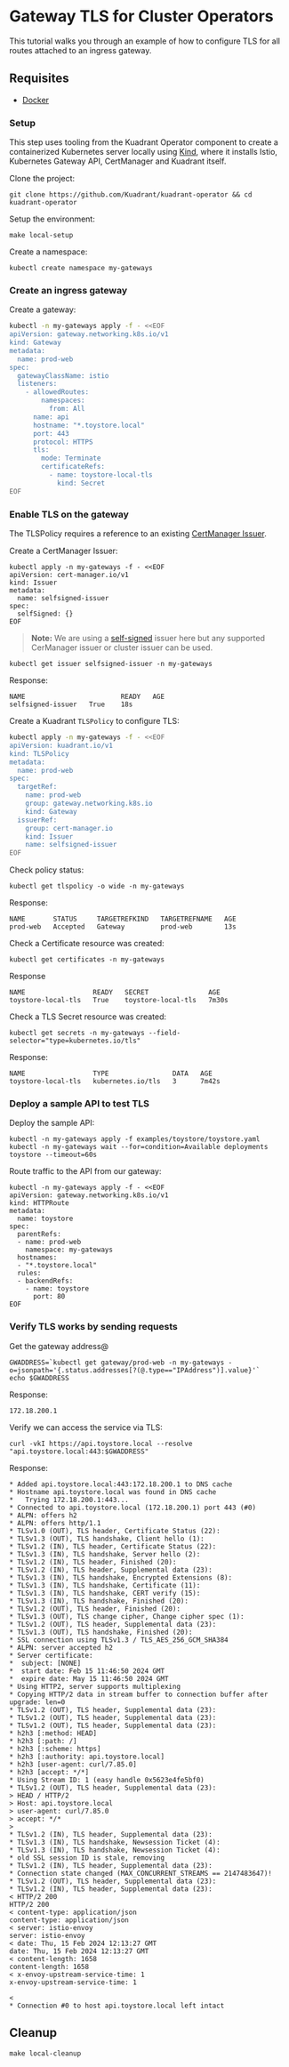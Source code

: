 # Gateway TLS for Cluster Operators

This tutorial walks you through an example of how to configure TLS for all routes attached to an ingress gateway.

## Requisites

- [Docker](https://docker.io)

### Setup

This step uses tooling from the Kuadrant Operator component to create a containerized Kubernetes server locally using [Kind](https://kind.sigs.k8s.io),
where it installs Istio, Kubernetes Gateway API, CertManager and Kuadrant itself.

Clone the project:

```shell
git clone https://github.com/Kuadrant/kuadrant-operator && cd kuadrant-operator
```

Setup the environment:

```shell
make local-setup
```

Create a namespace:

```shell
kubectl create namespace my-gateways
```

### Create an ingress gateway

Create a gateway:

```sh
kubectl -n my-gateways apply -f - <<EOF
apiVersion: gateway.networking.k8s.io/v1
kind: Gateway
metadata:
  name: prod-web
spec:
  gatewayClassName: istio
  listeners:
    - allowedRoutes:
        namespaces:
          from: All
      name: api
      hostname: "*.toystore.local"
      port: 443
      protocol: HTTPS
      tls:
        mode: Terminate
        certificateRefs:
          - name: toystore-local-tls
            kind: Secret
EOF
```

### Enable TLS on the gateway

The TLSPolicy requires a reference to an existing [CertManager Issuer](https://cert-manager.io/docs/configuration/).

Create a CertManager Issuer:

```shell
kubectl apply -n my-gateways -f - <<EOF
apiVersion: cert-manager.io/v1
kind: Issuer
metadata:
  name: selfsigned-issuer
spec:
  selfSigned: {}
EOF
```

> **Note:** We are using a [self-signed](https://cert-manager.io/docs/configuration/selfsigned/) issuer here but any supported CerManager issuer or cluster issuer can be used.

```shell
kubectl get issuer selfsigned-issuer -n my-gateways
```

Response:

```shell
NAME                        READY   AGE
selfsigned-issuer   True    18s
```

Create a Kuadrant `TLSPolicy` to configure TLS:

```sh
kubectl apply -n my-gateways -f - <<EOF
apiVersion: kuadrant.io/v1
kind: TLSPolicy
metadata:
  name: prod-web
spec:
  targetRef:
    name: prod-web
    group: gateway.networking.k8s.io
    kind: Gateway
  issuerRef:
    group: cert-manager.io
    kind: Issuer
    name: selfsigned-issuer
EOF
```

Check policy status:

```shell
kubectl get tlspolicy -o wide -n my-gateways
```

Response:

```shell
NAME       STATUS     TARGETREFKIND   TARGETREFNAME   AGE
prod-web   Accepted   Gateway         prod-web        13s
```

Check a Certificate resource was created:

```shell
kubectl get certificates -n my-gateways
```

Response

```shell
NAME                 READY   SECRET               AGE
toystore-local-tls   True    toystore-local-tls   7m30s

```

Check a TLS Secret resource was created:

```shell
kubectl get secrets -n my-gateways --field-selector="type=kubernetes.io/tls"
```

Response:

```shell
NAME                 TYPE                DATA   AGE
toystore-local-tls   kubernetes.io/tls   3      7m42s
```

### Deploy a sample API to test TLS

Deploy the sample API:

```shell
kubectl -n my-gateways apply -f examples/toystore/toystore.yaml
kubectl -n my-gateways wait --for=condition=Available deployments toystore --timeout=60s
```

Route traffic to the API from our gateway:

```shell
kubectl -n my-gateways apply -f - <<EOF
apiVersion: gateway.networking.k8s.io/v1
kind: HTTPRoute
metadata:
  name: toystore
spec:
  parentRefs:
  - name: prod-web
    namespace: my-gateways
  hostnames:
  - "*.toystore.local"
  rules:
  - backendRefs:
    - name: toystore
      port: 80
EOF
```

### Verify TLS works by sending requests

Get the gateway address@

```shell
GWADDRESS=`kubectl get gateway/prod-web -n my-gateways -o=jsonpath='{.status.addresses[?(@.type=="IPAddress")].value}'`
echo $GWADDRESS
```

Response:

```shell
172.18.200.1
```

Verify we can access the service via TLS:

```shell
curl -vkI https://api.toystore.local --resolve "api.toystore.local:443:$GWADDRESS"
```

Response:

```shell
* Added api.toystore.local:443:172.18.200.1 to DNS cache
* Hostname api.toystore.local was found in DNS cache
*   Trying 172.18.200.1:443...
* Connected to api.toystore.local (172.18.200.1) port 443 (#0)
* ALPN: offers h2
* ALPN: offers http/1.1
* TLSv1.0 (OUT), TLS header, Certificate Status (22):
* TLSv1.3 (OUT), TLS handshake, Client hello (1):
* TLSv1.2 (IN), TLS header, Certificate Status (22):
* TLSv1.3 (IN), TLS handshake, Server hello (2):
* TLSv1.2 (IN), TLS header, Finished (20):
* TLSv1.2 (IN), TLS header, Supplemental data (23):
* TLSv1.3 (IN), TLS handshake, Encrypted Extensions (8):
* TLSv1.3 (IN), TLS handshake, Certificate (11):
* TLSv1.3 (IN), TLS handshake, CERT verify (15):
* TLSv1.3 (IN), TLS handshake, Finished (20):
* TLSv1.2 (OUT), TLS header, Finished (20):
* TLSv1.3 (OUT), TLS change cipher, Change cipher spec (1):
* TLSv1.2 (OUT), TLS header, Supplemental data (23):
* TLSv1.3 (OUT), TLS handshake, Finished (20):
* SSL connection using TLSv1.3 / TLS_AES_256_GCM_SHA384
* ALPN: server accepted h2
* Server certificate:
*  subject: [NONE]
*  start date: Feb 15 11:46:50 2024 GMT
*  expire date: May 15 11:46:50 2024 GMT
* Using HTTP2, server supports multiplexing
* Copying HTTP/2 data in stream buffer to connection buffer after upgrade: len=0
* TLSv1.2 (OUT), TLS header, Supplemental data (23):
* TLSv1.2 (OUT), TLS header, Supplemental data (23):
* TLSv1.2 (OUT), TLS header, Supplemental data (23):
* h2h3 [:method: HEAD]
* h2h3 [:path: /]
* h2h3 [:scheme: https]
* h2h3 [:authority: api.toystore.local]
* h2h3 [user-agent: curl/7.85.0]
* h2h3 [accept: */*]
* Using Stream ID: 1 (easy handle 0x5623e4fe5bf0)
* TLSv1.2 (OUT), TLS header, Supplemental data (23):
> HEAD / HTTP/2
> Host: api.toystore.local
> user-agent: curl/7.85.0
> accept: */*
>
* TLSv1.2 (IN), TLS header, Supplemental data (23):
* TLSv1.3 (IN), TLS handshake, Newsession Ticket (4):
* TLSv1.3 (IN), TLS handshake, Newsession Ticket (4):
* old SSL session ID is stale, removing
* TLSv1.2 (IN), TLS header, Supplemental data (23):
* Connection state changed (MAX_CONCURRENT_STREAMS == 2147483647)!
* TLSv1.2 (OUT), TLS header, Supplemental data (23):
* TLSv1.2 (IN), TLS header, Supplemental data (23):
< HTTP/2 200
HTTP/2 200
< content-type: application/json
content-type: application/json
< server: istio-envoy
server: istio-envoy
< date: Thu, 15 Feb 2024 12:13:27 GMT
date: Thu, 15 Feb 2024 12:13:27 GMT
< content-length: 1658
content-length: 1658
< x-envoy-upstream-service-time: 1
x-envoy-upstream-service-time: 1

<
* Connection #0 to host api.toystore.local left intact
```

## Cleanup

```shell
make local-cleanup
```
